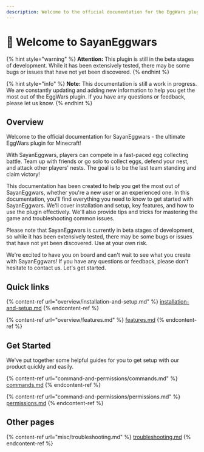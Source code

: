 ```yaml
---
description: Welcome to the official documentation for the EggWars plugin!
---
```


# 👋 Welcome to SayanEggwars



{% hint style="warning" %}
**Attention:** This plugin is still in the beta stages of development. While it has been extensively tested, there may be some bugs or issues that have not yet been discovered.&#x20;
{% endhint %}

{% hint style="info" %}
**Note:** This documentation is still a work in progress. We are constantly updating and adding new information to help you get the most out of the EggWars plugin. If you have any questions or feedback, please let us know.
{% endhint %}

## Overview

Welcome to the official documentation for SayanEggwars - the ultimate EggWars plugin for Minecraft!

With SayanEggwars, players can compete in a fast-paced egg collecting battle. Team up with friends or go solo to collect eggs, defend your nest, and attack other players' nests. The goal is to be the last team standing and claim victory!

This documentation has been created to help you get the most out of SayanEggwars, whether you're a new user or an experienced one. In this documentation, you'll find everything you need to know to get started with SayanEggwars. We'll cover installation and setup, key features, and how to use the plugin effectively. We'll also provide tips and tricks for mastering the game and troubleshooting common issues.

Please note that SayanEggwars is currently in beta stages of development, so while it has been extensively tested, there may be some bugs or issues that have not yet been discovered. Use at your own risk.

We're excited to have you on board and can't wait to see what you create with SayanEggwars! If you have any questions or feedback, please don't hesitate to contact us. Let's get started.

## Quick links

{% content-ref url="overview/installation-and-setup.md" %}
[installation-and-setup.md](overview/installation-and-setup.md)
{% endcontent-ref %}

{% content-ref url="overview/features.md" %}
[features.md](overview/features.md)
{% endcontent-ref %}

## Get Started

We've put together some helpful guides for you to get setup with our product quickly and easily.

{% content-ref url="command-and-permissions/commands.md" %}
[commands.md](command-and-permissions/commands.md)
{% endcontent-ref %}

{% content-ref url="command-and-permissions/permissions.md" %}
[permissions.md](command-and-permissions/permissions.md)
{% endcontent-ref %}

## Other pages

{% content-ref url="misc/troubleshooting.md" %}
[troubleshooting.md](misc/troubleshooting.md)
{% endcontent-ref %}
